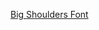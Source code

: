 





[Big Shoulders Font](https://fonts.google.com/specimen/Big+Shoulders+Display?preview.text=ROBERT%20CLARK&preview.text_type=custom)
